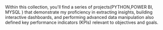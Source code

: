 Within this collection, you'll find a series of projects(PYTHON,POWER BI, MYSQL ) that demonstrate my proficiency in extracting insights, building interactive dashboards, and performing advanced data manipulation also defined key performance indicators (KPIs) relevant to objectives and goals. 



